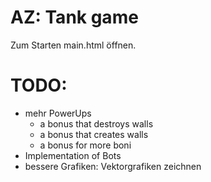 # AZ: Tank game

Zum Starten main.html öffnen.


# TODO:
- mehr PowerUps
  - a bonus that destroys walls
  - a bonus that creates walls
  - a bonus for more boni
- Implementation of Bots
- bessere Grafiken: Vektorgrafiken zeichnen
